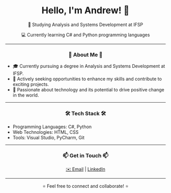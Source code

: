 <h1 align="center">Hello, I'm Andrew! 👋</h1>

<p align="center">📖 Studying Analysis and Systems Development at IFSP</p>

<p align="center">💻 Currently learning C# and Python programming languages</p>

<hr>

<h3 align="center">🌟 About Me 🌟</h3>

- 🎓 Currently pursuing a degree in Analysis and Systems Development at IFSP.
- 💼 Actively seeking opportunities to enhance my skills and contribute to exciting projects.
- 🚀 Passionate about technology and its potential to drive positive change in the world.

<hr>

<h3 align="center">🛠️ Tech Stack 🛠️</h3>

- Programming Languages: C#, Python
- Web Technologies: HTML, CSS
- Tools: Visual Studio, PyCharm, Git

<hr>

<h3 align="center">📫 Get in Touch 📫</h3>

<p align="center">
  <a href="mailto:your.email@example.com">✉️ Email</a> |
  <a href="https://linkedin.com/in/yourprofile">LinkedIn</a>
</p>

<hr>

<p align="center">⭐️ Feel free to connect and collaborate! ⭐️</p>
